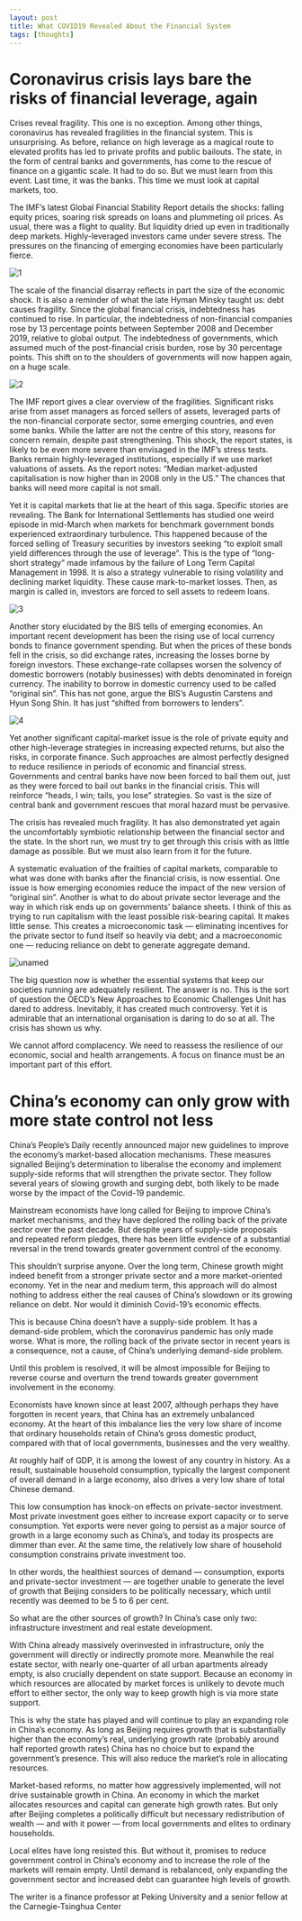 ```yaml
---
layout: post
title: What COVID19 Revealed About the Financial System
tags: [thoughts]
---
```


# Coronavirus crisis lays bare the risks of financial leverage, again

Crises reveal fragility. This one is no exception. Among other things, coronavirus has revealed fragilities in the financial system. This is unsurprising. As before, reliance on high leverage as a magical route to elevated profits has led to private profits and public bailouts. The state, in the form of central banks and governments, has come to the rescue of finance on a gigantic scale. It had to do so. But we must learn from this event. Last time, it was the banks. This time we must look at capital markets, too.

The IMF’s latest Global Financial Stability Report details the shocks: falling equity prices, soaring risk spreads on loans and plummeting oil prices. As usual, there was a flight to quality. But liquidity dried up even in traditionally deep markets. Highly-leveraged investors came under severe stress. The pressures on the financing of emerging economies have been particularly fierce.

![1](https://thumbor.ftacademy.cn/unsafe/picture/3/000095013_piclink.jpg)

The scale of the financial disarray reflects in part the size of the economic shock. It is also a reminder of what the late Hyman Minsky taught us: debt causes fragility. Since the global financial crisis, indebtedness has continued to rise. In particular, the indebtedness of non-financial companies rose by 13 percentage points between September 2008 and December 2019, relative to global output. The indebtedness of governments, which assumed much of the post-financial crisis burden, rose by 30 percentage points. This shift on to the shoulders of governments will now happen again, on a huge scale.

![2](https://thumbor.ftacademy.cn/unsafe/picture/4/000095014_piclink.jpg)


The IMF report gives a clear overview of the fragilities. Significant risks arise from asset managers as forced sellers of assets, leveraged parts of the non-financial corporate sector, some emerging countries, and even some banks. While the latter are not the centre of this story, reasons for concern remain, despite past strengthening. This shock, the report states, is likely to be even more severe than envisaged in the IMF’s stress tests. Banks remain highly-leveraged institutions, especially if we use market valuations of assets. As the report notes: “Median market-adjusted capitalisation is now higher than in 2008 only in the US.” The chances that banks will need more capital is not small.

Yet it is capital markets that lie at the heart of this saga. Specific stories are revealing. The Bank for International Settlements has studied one weird episode in mid-March when markets for benchmark government bonds experienced extraordinary turbulence. This happened because of the forced selling of Treasury securities by investors seeking “to exploit small yield differences through the use of leverage”. This is the type of “long-short strategy” made infamous by the failure of Long Term Capital Management in 1998. It is also a strategy vulnerable to rising volatility and declining market liquidity. These cause mark-to-market losses. Then, as margin is called in, investors are forced to sell assets to redeem loans.

![3](https://thumbor.ftacademy.cn/unsafe/picture/5/000095015_piclink.jpg)

Another story elucidated by the BIS tells of emerging economies. An important recent development has been the rising use of local currency bonds to finance government spending. But when the prices of these bonds fell in the crisis, so did exchange rates, increasing the losses borne by foreign investors. These exchange-rate collapses worsen the solvency of domestic borrowers (notably businesses) with debts denominated in foreign currency. The inability to borrow in domestic currency used to be called “original sin”. This has not gone, argue the BIS’s Augustin Carstens and Hyun Song Shin. It has just “shifted from borrowers to lenders”.

![4](https://thumbor.ftacademy.cn/unsafe/picture/6/000095016_piclink.jpg)

Yet another significant capital-market issue is the role of private equity and other high-leverage strategies in increasing expected returns, but also the risks, in corporate finance. Such approaches are almost perfectly designed to reduce resilience in periods of economic and financial stress. Governments and central banks have now been forced to bail them out, just as they were forced to bail out banks in the financial crisis. This will reinforce “heads, I win; tails, you lose” strategies. So vast is the size of central bank and government rescues that moral hazard must be pervasive.

The crisis has revealed much fragility. It has also demonstrated yet again the uncomfortably symbiotic relationship between the financial sector and the state. In the short run, we must try to get through this crisis with as little damage as possible. But we must also learn from it for the future.

A systematic evaluation of the frailties of capital markets, comparable to what was done with banks after the financial crisis, is now essential. One issue is how emerging economies reduce the impact of the new version of “original sin”. Another is what to do about private sector leverage and the way in which risk ends up on governments’ balance sheets. I think of this as trying to run capitalism with the least possible risk-bearing capital. It makes little sense. This creates a microeconomic task — eliminating incentives for the private sector to fund itself so heavily via debt; and a macroeconomic one — reducing reliance on debt to generate aggregate demand.

![unamed](https://thumbor.ftacademy.cn/unsafe/picture/7/000095017_piclink.jpg)


The big question now is whether the essential systems that keep our societies running are adequately resilient. The answer is no. This is the sort of question the OECD’s New Approaches to Economic Challenges Unit has dared to address. Inevitably, it has created much controversy. Yet it is admirable that an international organisation is daring to do so at all. The crisis has shown us why.

We cannot afford complacency. We need to reassess the resilience of our economic, social and health arrangements. A focus on finance must be an important part of this effort.

# China’s economy can only grow with more state control not less

China’s People’s Daily recently announced major new guidelines to improve the economy’s market-based allocation mechanisms. These measures signalled Beijing’s determination to liberalise the economy and implement supply-side reforms that will strengthen the private sector. They follow several years of slowing growth and surging debt, both likely to be made worse by the impact of the Covid-19 pandemic.

Mainstream economists have long called for Beijing to improve China’s market mechanisms, and they have deplored the rolling back of the private sector over the past decade. But despite years of supply-side proposals and repeated reform pledges, there has been little evidence of a substantial reversal in the trend towards greater government control of the economy.

This shouldn’t surprise anyone. Over the long term, Chinese growth might indeed benefit from a stronger private sector and a more market-oriented economy. Yet in the near and medium term, this approach will do almost nothing to address either the real causes of China’s slowdown or its growing reliance on debt. Nor would it diminish Covid-19’s economic effects.

This is because China doesn’t have a supply-side problem. It has a demand-side problem, which the coronavirus pandemic has only made worse. What is more, the rolling back of the private sector in recent years is a consequence, not a cause, of China’s underlying demand-side problem.

Until this problem is resolved, it will be almost impossible for Beijing to reverse course and overturn the trend towards greater government involvement in the economy.

Economists have known since at least 2007, although perhaps they have forgotten in recent years, that China has an extremely unbalanced economy. At the heart of this imbalance lies the very low share of income that ordinary households retain of China’s gross domestic product, compared with that of local governments, businesses and the very wealthy.

At roughly half of GDP, it is among the lowest of any country in history. As a result, sustainable household consumption, typically the largest component of overall demand in a large economy, also drives a very low share of total Chinese demand.

This low consumption has knock-on effects on private-sector investment. Most private investment goes either to increase export capacity or to serve consumption. Yet exports were never going to persist as a major source of growth in a large economy such as China’s, and today its prospects are dimmer than ever. At the same time, the relatively low share of household consumption constrains private investment too.

In other words, the healthiest sources of demand — consumption, exports and private-sector investment — are together unable to generate the level of growth that Beijing considers to be politically necessary, which until recently was deemed to be 5 to 6 per cent.

So what are the other sources of growth? In China’s case only two: infrastructure investment and real estate development.

With China already massively overinvested in infrastructure, only the government will directly or indirectly promote more. Meanwhile the real estate sector, with nearly one-quarter of all urban apartments already empty, is also crucially dependent on state support. Because an economy in which resources are allocated by market forces is unlikely to devote much effort to either sector, the only way to keep growth high is via more state support.

This is why the state has played and will continue to play an expanding role in China’s economy. As long as Beijing requires growth that is substantially higher than the economy’s real, underlying growth rate (probably around half reported growth rates) China has no choice but to expand the government’s presence. This will also reduce the market’s role in allocating resources.

Market-based reforms, no matter how aggressively implemented, will not drive sustainable growth in China. An economy in which the market allocates resources and capital can generate high growth rates. But only after Beijing completes a politically difficult but necessary redistribution of wealth — and with it power — from local governments and elites to ordinary households.

Local elites have long resisted this. But without it, promises to reduce government control in China’s economy and to increase the role of the markets will remain empty. Until demand is rebalanced, only expanding the government sector and increased debt can guarantee high levels of growth.

The writer is a finance professor at Peking University and a senior fellow at the Carnegie-Tsinghua Center